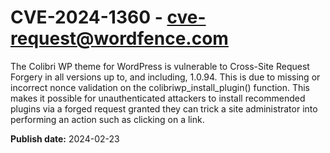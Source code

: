 # CVE-2024-1360 - cve-request@wordfence.com

The Colibri WP theme for WordPress is vulnerable to Cross-Site Request Forgery in all versions up to, and including, 1.0.94. This is due to missing or incorrect nonce validation on the colibriwp_install_plugin() function. This makes it possible for unauthenticated attackers to install recommended plugins via a forged request granted they can trick a site administrator into performing an action such as clicking on a link.

**Publish date:** 2024-02-23
